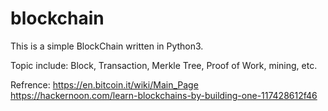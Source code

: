 # blockchain
This is a simple BlockChain written in Python3.

Topic include:
Block, Transaction, Merkle Tree, Proof of Work, mining, etc.

Refrence:
https://en.bitcoin.it/wiki/Main_Page
https://hackernoon.com/learn-blockchains-by-building-one-117428612f46
